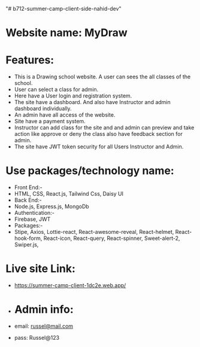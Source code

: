 "# b712-summer-camp-client-side-nahid-dev"

# Website name: MyDraw

# Features:

- This is a Drawing school website. A user can sees the all classes of the school.
- User can select a class for admin.
- Here have a User login and registration system.
- The site have a dashboard. And also have Instructor and admin dashboard individually.
- An admin have all access of the website.
- Site have a payment system.
- Instructor can add class for the site and and admin can preview and take action like approve or deny the class also have feedback section for admin.
- The site have JWT token security for all Users Instructor and Admin.

# Use packages/technology name:

- Front End:-
- HTML, CSS, React.js, Tailwind Css, Daisy UI
- Back End:-
- Node.js, Express.js, MongoDb
- Authentication:-
- Firebase, JWT
- Packages:-
- Stipe, Axios, Lottie-react, React-awesome-reveal, React-helmet, React-hook-form, React-icon, React-query, React-spinner, Sweet-alert-2, Swiper.js,

# Live site Link:

- https://summer-camp-client-1dc2e.web.app/
- # Admin info:

- email: russel@mail.com
- pass: Russel@123
